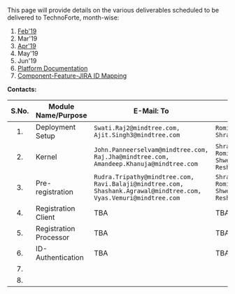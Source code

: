 This page will provide details on the various deliverables scheduled to be delivered to TechnoForte, month-wise: 
1. [Feb'19](Feb'19)
2. Mar'19
3. [Apr'19](Apr-'19)
4. May'19
5. Jun'19
6. [Platform Documentation](Platform-Documentation)
7. [Component-Feature-JIRA ID Mapping](Component-x-Feature-x-JIRA-ID-Mapping)

**Contacts:**

|**S.No.**| **Module Name/Purpose**| **E-Mail: To**|**E-Mail: CC**|
|:------:|-----|---|---|
|1.|Deployment Setup|```Swati.Raj2@mindtree.com, Ajit.Singh3@mindtree.com```|```Romila.Mattu@mindtree.com, Shravan.Poorigali@mindtree.com```|
|2.|Kernel|```John.Panneerselvam@mindtree.com, Raj.Jha@mindtree.com, Amandeep.Khanuja@mindtree.com```| ```Shravan.Poorigali@mindtree.com, Romila.Mattu@mindtree.com, Shwetha.Mruthyunjaya@mindtree.com, Resham.Chugani@mindtree.com```|
|3.|Pre-registration|```Rudra.Tripathy@mindtree.com, Ravi.Balaji@mindtree.com, Shashank.Agrawal@mindtree.com, Vyas.Vemuri@mindtree.com```|```Shravan.Poorigali@mindtree.com, Romila.Mattu@mindtree.com, Shwetha.Mruthyunjaya@mindtree.com, Resham.Chugani@mindtree.com,```|
|4.|Registration Client| TBA | TBA |
|5.|Registration Processor| TBA | TBA |
|6.|ID-Authentication| TBA | TBA |
|7.|| |
|8.|| |